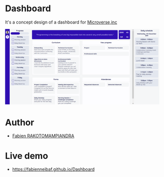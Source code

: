 # Dashboard
It's a concept design of a dashboard for [Microverse,inc](https://dashboard.microverse.org/)

![Dashboard](https://github.com/FabienNeibaf/Portfolio/blob/master/src/images/Dashboard.png)
# Author
- [Fabien RAKOTOMAMPIANDRA](https://github.com/FabienNeibaf)
# Live demo
- https://fabienneibaf.github.io/Dashboard
